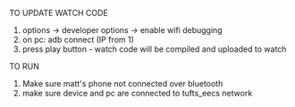 TO UPDATE WATCH CODE
1) options -> developer options -> enable wifi debugging
2) on pc: adb connect (IP from 1)
3) press play button - watch code will be compiled and uploaded to watch 

TO RUN 
1) Make sure matt's phone not connected over bluetooth
2) make sure device and pc are connected to tufts_eecs network


